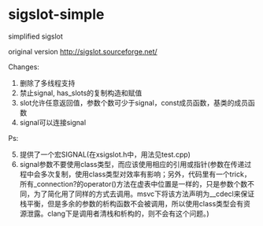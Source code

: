 sigslot-simple
==============

simplified sigslot

original version
http://sigslot.sourceforge.net/

Changes:

1. 删除了多线程支持
2. 禁止signal, has_slots的复制构造和赋值
3. slot允许任意返回值，参数个数可少于signal，const成员函数，基类的成员函数
4. signal可以连接signal

Ps:

5. 提供了一个宏SIGNAL(在xsigslot.h中，用法见test.cpp)
6. signal参数不要使用class类型，而应该使用相应的引用或指针(参数在传递过程中会多次复制，使用class类型对效率有影响；另外，代码里有一个trick，所有_connection?的operator()方法在虚表中位置是一样的，只是参数个数不同，为了简化用了同样的方式去调用。msvc下将该方法声明为__cdecl来保证栈平衡，但是多余的参数的析构函数不会被调用，所以使用class类型会有资源泄露。clang下是调用者清栈和析构的，则不会有这个问题。)
